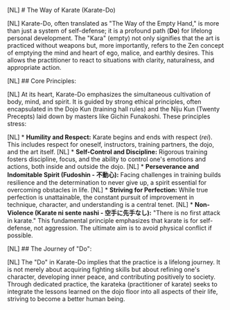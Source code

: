 [NL] # The Way of Karate (Karate-Do)

[NL] Karate-Do, often translated as "The Way of the Empty Hand," is more than just a system of self-defense; it is a profound path (**Do**) for lifelong personal development. The "Kara" (empty) not only signifies that the art is practiced without weapons but, more importantly, refers to the Zen concept of emptying the mind and heart of ego, malice, and earthly desires. This allows the practitioner to react to situations with clarity, naturalness, and appropriate action.

[NL] ## Core Principles:

[NL] At its heart, Karate-Do emphasizes the simultaneous cultivation of body, mind, and spirit. It is guided by strong ethical principles, often encapsulated in the Dojo Kun (training hall rules) and the Niju Kun (Twenty Precepts) laid down by masters like Gichin Funakoshi. These principles stress:

[NL] *   **Humility and Respect:** Karate begins and ends with respect (_rei_). This includes respect for oneself, instructors, training partners, the dojo, and the art itself.
[NL] *   **Self-Control and Discipline:** Rigorous training fosters discipline, focus, and the ability to control one's emotions and actions, both inside and outside the dojo.
[NL] *   **Perseverance and Indomitable Spirit (Fudoshin - 不動心):** Facing challenges in training builds resilience and the determination to never give up, a spirit essential for overcoming obstacles in life.
[NL] *   **Striving for Perfection:** While true perfection is unattainable, the constant pursuit of improvement in technique, character, and understanding is a central tenet.
[NL] *   **Non-Violence (Karate ni sente nashi - 空手に先手なし):** "There is no first attack in karate." This fundamental principle emphasizes that karate is for self-defense, not aggression. The ultimate aim is to avoid physical conflict if possible.

[NL] ## The Journey of "Do":

[NL] The "Do" in Karate-Do implies that the practice is a lifelong journey. It is not merely about acquiring fighting skills but about refining one's character, developing inner peace, and contributing positively to society. Through dedicated practice, the karateka (practitioner of karate) seeks to integrate the lessons learned on the dojo floor into all aspects of their life, striving to become a better human being. 